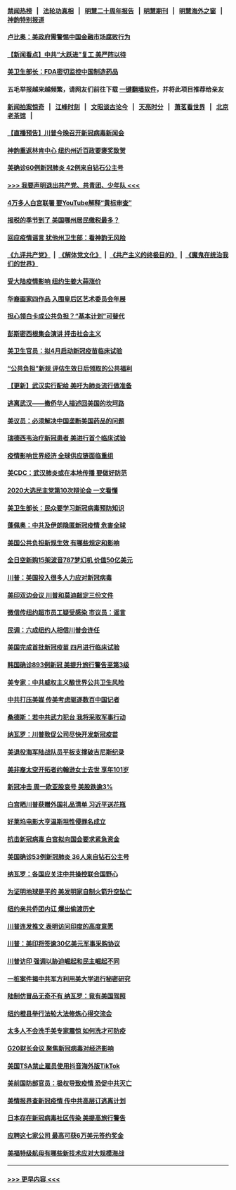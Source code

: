 #### [禁闻热榜](热点新闻.md?=0)  &nbsp;&nbsp;|&nbsp;&nbsp; [法轮功真相](https://github.com/gfw-breaker/truth/blob/master/README.md?=0) &nbsp;&nbsp;|&nbsp;&nbsp; [明慧二十周年报告](https://github.com/gfw-breaker/mh-reports/blob/master/README.md?=0) &nbsp;&nbsp;|&nbsp;&nbsp;[明慧期刊](https://github.com/gfw-breaker/mh-qikan) &nbsp;&nbsp;|&nbsp;&nbsp; [明慧海外之窗](https://github.com/gfw-breaker/mh-news/blob/master/README.md?=0) &nbsp;&nbsp;|&nbsp;&nbsp; [神韵特别报道](https://github.com/gfw-breaker/mh-news/blob/master/shenyun.md?=0)
#### [卢比奥：美政府需警惕中国金融市场腐败行为](../pages/nsc412/n11898327.md?t=02270631) 
#### [【新闻看点】中共“大跃进”复工 美严阵以待](../pages/nsc412/n11898221.md?t=02270631) 
#### [美卫生部长：FDA密切监控中国制造药品](../pages/nsc412/n11898231.md?t=02270631) 
#### 五毛举报越来越频繁，请网友们前往下载 [一键翻墙软件](https://github.com/gfw-breaker/ssr-accounts)，并将此项目推荐给亲友
#### [新闻拍案惊奇](https://github.com/gfw-breaker/banned-news/blob/master/pages/link4.md) &nbsp;&nbsp;|&nbsp;&nbsp; [江峰时刻](https://github.com/gfw-breaker/banned-news/blob/master/pages/link4.md) &nbsp;&nbsp;|&nbsp;&nbsp; [文昭谈古论今](https://github.com/gfw-breaker/banned-news/blob/master/pages/link4.md) &nbsp;&nbsp;|&nbsp;&nbsp; [天亮时分](https://github.com/gfw-breaker/banned-news/blob/master/pages/link4.md) &nbsp;&nbsp;|&nbsp;&nbsp; [萧茗看世界](https://github.com/gfw-breaker/banned-news/blob/master/pages/link4.md) &nbsp;&nbsp;|&nbsp;&nbsp; [北京老茶馆](https://github.com/gfw-breaker/banned-news/blob/master/pages/link4.md) &nbsp;&nbsp;|&nbsp;&nbsp; 
#### [【直播预告】川普今晚召开新冠病毒新闻会](../pages/nsc412/n11898088.md?t=02270631) 
#### [神韵重返林肯中心 纽约州近百政要褒奖致贺](../pages/nsc412/n11893366.md?t=02270631) 
#### [美确诊60例新冠肺炎 42例来自钻石公主号](../pages/nsc412/n11898098.md?t=02270631) 
#### [>>> 我要声明退出共产党、共青团、少年队 <<<](https://github.com/begood0513/goodnews/blob/master/quit/letter.md) 
#### [4万多人白宫联署 要YouTube解释“黄标审查”](../pages/nsc412/n11897803.md?t=02270631) 
#### [报税的季节到了 美国哪州居民缴税最多？](../pages/nsc412/n11897626.md?t=02270631) 
#### [回应疫情谣言 犹他州卫生部：看神韵无风险](../pages/nsc412/n11896078.md?t=02270631) 
#### [《九评共产党》](https://github.com/begood0513/9ping.md/blob/master/README.md) &nbsp;|&nbsp; [《解体党文化》](../../../../jtdwh.md/blob/master/README.md)  &nbsp;|&nbsp; [《共产主义的终极目的》](../../../../gczydzjmd.md/blob/master/README.md) &nbsp;|&nbsp; [《魔鬼在统治我们的世界》](../../../../mgztzwmdsj.md/blob/master/README.md) 
#### [受大陆疫情影响  纽约生姜大蒜涨价](../pages/nsc412/n11896485.md?t=02270631) 
#### [华裔画家四作品  入围皇后区艺术委员会年展](../pages/nsc412/n11896497.md?t=02270631) 
#### [担心领白卡成公共负担？“基本计划”可替代](../pages/nsc412/n11896478.md?t=02270631) 
#### [彭斯密西根集会演讲 抨击社会主义](../pages/nsc412/n11896543.md?t=02270631) 
#### [美卫生官员：拟4月启动新冠疫苗临床试验](../pages/nsc412/n11896357.md?t=02270631) 
#### [“公共负担”新规  评估生效日后领取的公共福利](../pages/nsc412/n11893847.md?t=02270631) 
#### [【更新】武汉实行配给 美吁为肺炎流行做准备](../pages/nsc412/n11890652.md?t=02270631) 
#### [逃离武汉——撤侨华人描述回美国的坎坷路](../pages/nsc412/n11895897.md?t=02270631) 
#### [美议员：必须解决中国垄断美国药品的问题](../pages/nsc412/n11895991.md?t=02270631) 
#### [瑞德西韦治疗新冠患者 美进行首个临床试验](../pages/nsc412/n11895845.md?t=02270631) 
#### [疫情影响世界经济 全球供应链面临重组](../pages/nsc412/n11895634.md?t=02270631) 
#### [美CDC：武汉肺炎或在本地传播 要做好防范](../pages/nsc412/n11895597.md?t=02270631) 
#### [2020大选民主党第10次辩论会 一文看懂](../pages/nsc412/n11895486.md?t=02270631) 
#### [美卫生部长：民众要学习新冠病毒预防知识](../pages/nsc412/n11895308.md?t=02270631) 
#### [蓬佩奥：中共及伊朗隐匿新冠疫情 危害全球](../pages/nsc412/n11895492.md?t=02270631) 
#### [美国公共负担新规生效 有哪些规定和影响](../pages/nsc412/n11893866.md?t=02270631) 
#### [全日空新购15架波音787梦幻机 价值50亿美元](../pages/nsc412/n11895154.md?t=02270631) 
#### [川普：美国投入很多人力应对新冠病毒](../pages/nsc412/n11894977.md?t=02270631) 
#### [美印双边会议 川普和莫迪敲定三份文件](../pages/nsc412/n11894247.md?t=02270631) 
#### [微信传纽约超市员工疑受感染  市议员：谣言](../pages/nsc412/n11893861.md?t=02270631) 
#### [民调：六成纽约人相信川普会连任](../pages/nsc412/n11893884.md?t=02270631) 
#### [美国完成首批新冠疫苗 四月进行临床试验](../pages/nsc412/n11893526.md?t=02270631) 
#### [韩国确诊893例新冠 美提升旅行警告至第3级](../pages/nsc412/n11893662.md?t=02270631) 
#### [美专家：中共威权主义酿世界公共卫生风险](../pages/nsc412/n11893474.md?t=02270631) 
#### [中共打压美媒 传美考虑驱逐数百中国记者](../pages/nsc412/n11893178.md?t=02270631) 
#### [桑德斯：若中共武力犯台 我将采取军事行动](../pages/nsc412/n11893282.md?t=02270631) 
#### [纳瓦罗：川普敦促公司尽快开发新冠疫苗](../pages/nsc412/n11893211.md?t=02270631) 
#### [美退役海军陆战队员平板支撑破吉尼斯纪录](../pages/nsc412/n11893022.md?t=02270631) 
#### [美非裔太空开拓者约翰逊女士去世 享年101岁](../pages/nsc412/n11892917.md?t=02270631) 
#### [新冠冲击 周一欧亚股哀号 美股跌逾3%](../pages/nsc412/n11892648.md?t=02270631) 
#### [白宫晒川普获赠外国礼品清单 习近平送花瓶](../pages/nsc412/n11892985.md?t=02270631) 
#### [好莱坞电影大亨温斯坦性侵罪名成立](../pages/nsc412/n11892907.md?t=02270631) 
#### [抗击新冠病毒 白宫拟向国会要求紧急资金](../pages/nsc412/n11892943.md?t=02270631) 
#### [美国确诊53例新冠肺炎 36人来自钻石公主号](../pages/nsc412/n11892877.md?t=02270631) 
#### [纳瓦罗：各国应关注中共操控联合国野心](../pages/nsc412/n11892856.md?t=02270631) 
#### [为证明地球是平的 美发明家自制火箭升空坠亡](../pages/nsc412/n11892645.md?t=02270631) 
#### [纽约亲共侨团内讧 爆出偷渡历史](../pages/nsc412/n11891235.md?t=02270631) 
#### [川普连发推文 表明访问印度的高度意愿](../pages/nsc412/n11891927.md?t=02270631) 
#### [川普：美印将签逾30亿美元军事采购协议](../pages/nsc412/n11892494.md?t=02270631) 
#### [川普访印 强调以胁迫崛起和民主崛起不同](../pages/nsc412/n11891855.md?t=02270631) 
#### [一桩案件揭中共军方利用美大学进行秘密研究](../pages/nsc412/n11891206.md?t=02270631) 
#### [陆制仿冒品无奇不有 纳瓦罗：竟有美国驾照](../pages/nsc412/n11890953.md?t=02270631) 
#### [纽约橙县举行法轮大法修炼心得交流会](../pages/nsc412/n11890760.md?t=02270631) 
#### [太多人不会洗手美专家震惊 如何洗才可防疫](../pages/nsc412/n11875866.md?t=02270631) 
#### [G20财长会议 聚焦新冠病毒对经济影响](../pages/nsc412/n11890400.md?t=02270631) 
#### [美国TSA禁止雇员使用抖音海外版TikTok](../pages/nsc412/n11890500.md?t=02270631) 
#### [美前国防部官员：极权导致疫情 恐促中共灭亡](../pages/nsc412/n11889092.md?t=02270631) 
#### [美情报界查新冠疫情 传中共高层订逃离计划](../pages/nsc412/n11888161.md?t=02270631) 
#### [日本存在新冠病毒社区传染 美提高旅行警告](../pages/nsc412/n11889917.md?t=02270631) 
#### [应聘这七家公司 最高可获6万美元签约奖金](../pages/nsc412/n11879446.md?t=02270631) 
#### [美福特级航母有哪些新技术应对大规模海战](../pages/nsc412/n11882087.md?t=02270631) 

----
#### [ >>> 更早内容 <<< ](../indexes/nsc412-earlier.md)
